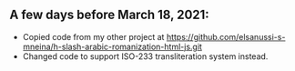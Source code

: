 ## A few days before March 18, 2021:
- Copied code from my other project at https://github.com/elsanussi-s-mneina/h-slash-arabic-romanization-html-js.git
- Changed code to support ISO-233 transliteration system instead.


